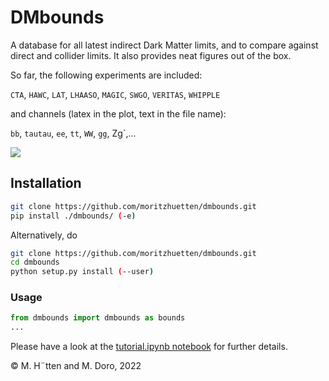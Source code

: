 # DMbounds

A database for all latest indirect Dark Matter limits, and to compare against direct and collider limits. It also provides neat figures out of the box.

So far, the following experiments are included:

`CTA`, `HAWC`, `LAT`, `LHAASO`, `MAGIC`, `SWGO`, `VERITAS`, `WHIPPLE`

and channels (latex in the plot, text in the file name):

`bb`, `tautau`, `ee`, `tt`, `WW`, `gg`, Zg`,...

<img src="https://render.githubusercontent.com/render/math?math=b\bar{b},\tau^{+}\tau^{-},e^{+}e^{-},t\bar{t},W^{+}W^{-},\gamma\gamma,Z\gamma,...">

## Installation

```bash
git clone https://github.com/moritzhuetten/dmbounds.git
pip install ./dmbounds/ (-e)
```
Alternatively, do

```bash
git clone https://github.com/moritzhuetten/dmbounds.git
cd dmbounds
python setup.py install (--user)
```

### Usage

```python
from dmbounds import dmbounds as bounds
...
```

Please have a look at the [tutorial.ipynb notebook](tutorial.ipynb) for further details.

&copy; M. H&uml;tten and M. Doro, 2022